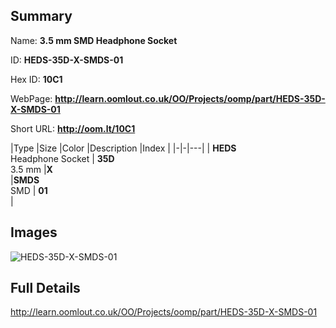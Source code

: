 

## Summary
 
Name: __3.5 mm SMD Headphone Socket__

ID: __HEDS-35D-X-SMDS-01__

Hex ID: __10C1__

WebPage: __http://learn.oomlout.co.uk/OO/Projects/oomp/part/HEDS-35D-X-SMDS-01__

Short URL: __http://oom.lt/10C1__


|Type   |Size   |Color   |Description   |Index   |
|-|-|---|
| __HEDS__ <br>Headphone Socket  | __35D__<br>3.5 mm   |__X__<br>    |__SMDS__<br>SMD    | __01__<br>  |


## Images
![HEDS-35D-X-SMDS-01](http://oomlout.com/oomp-gen/parts/HEDS-35D-X-SMDS-01/HEDS-35D-X-SMDS-01_420.jpg)

## Full Details

 http://learn.oomlout.co.uk/OO/Projects/oomp/part/HEDS-35D-X-SMDS-01

